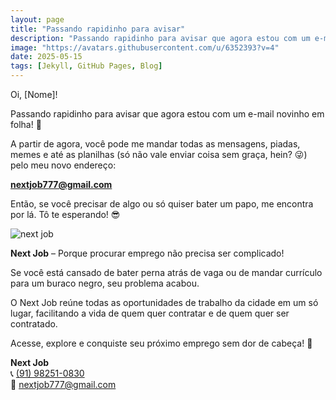 ```yaml
---
layout: page
title: "Passando rapidinho para avisar"
description: "Passando rapidinho para avisar que agora estou com um e-mail novinho em folha!"
image: "https://avatars.githubusercontent.com/u/6352393?v=4"
date: 2025-05-15
tags: [Jekyll, GitHub Pages, Blog]
---
```

Oi, [Nome]!

Passando rapidinho para avisar que agora estou com um e-mail novinho em folha! 🎉

A partir de agora, você pode me mandar todas as mensagens, piadas, memes e até as planilhas (só não vale enviar coisa sem graça, hein? 😜) pelo meu novo endereço:

**nextjob777@gmail.com**

Então, se você precisar de algo ou só quiser bater um papo, me encontra por lá. Tô te esperando! 😎

![next job](https://media3.giphy.com/media/v1.Y2lkPTc5MGI3NjExZXp3N3E3bWM2eWlsNWlmNzRvOTEzdWo3NTlmczNzcmluNms5a3A4bCZlcD12MV9pbnRlcm5hbF9naWZfYnlfaWQmY3Q9Zw/26tn9CREfvxcBzG3C/giphy.gif)


  
**Next Job** – Porque procurar emprego não precisa ser complicado!  
  
Se você está cansado de bater perna atrás de vaga ou de mandar currículo para um buraco negro, seu problema acabou.  
  
O Next Job reúne todas as oportunidades de trabalho da cidade em um só lugar, facilitando a vida de quem quer contratar e de quem quer ser contratado.  
  
Acesse, explore e conquiste seu próximo emprego sem dor de cabeça! 🚀  
  
**Next Job**  
📞 [(91) 98251-0830](https://wa.me/5591982510830?text=Ola%2C%20quero%20lhe%20contratar.%20%23nextjob)  
📧 nextjob777@gmail.com
